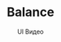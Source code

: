 ---
layout: embed
permalink: apps/bank/architectures/asset-management-balance/ux-videos
lang: ru
page_id: apps-bank-architectures-asset-management-balance-video


title: Balance
subtitle: UI Видео
backUrl: /ru/apps/bank/architectures/asset-management-balance

description: Diagrams
---